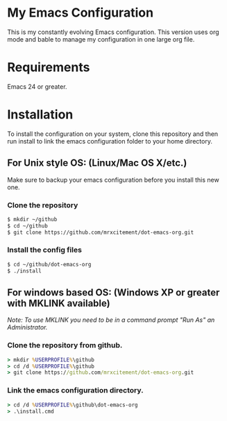 # My Emacs Configuration
This is my constantly evolving Emacs configuration.
This version uses org mode and bable to manage my configuration in one large org file.

# Requirements
Emacs 24 or greater.

# Installation
To install the configuration on your system, clone this repository and then run install to link the emacs configuration folder to your home directory.

## For Unix style OS: (Linux/Mac OS X/etc.)
Make sure to backup your emacs configuration before you install this new one.

### Clone the repository
```sh
$ mkdir ~/github
$ cd ~/github
$ git clone https://github.com/mrxcitement/dot-emacs-org.git
```

### Install the config files
```sh
$ cd ~/github/dot-emacs-org
$ ./install
```

## For windows based OS: (Windows XP or greater with MKLINK available)
*Note: To use MKLINK you need to be in a command prompt "Run As" an Administrator.*

### Clone the repository from github.
```cmd
> mkdir %USERPROFILE%\github
> cd /d %USERPROFILE%\github
> git clone https://github.com/mrxcitement/dot-emacs-org.git
```

### Link the emacs configuration directory.
```cmd
> cd /d %USERPROFILE%\github\dot-emacs-org
> .\install.cmd
```
